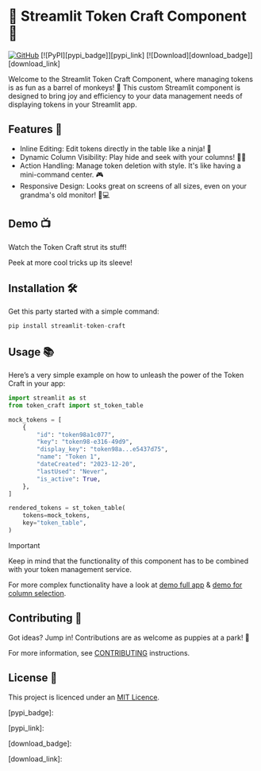 # 🌟 Streamlit Token Craft Component 🚀

[![GitHub][github_badge]][github_link] [![PyPI][pypi_badge]][pypi_link] [![Download][download_badge]][download_link]

Welcome to the Streamlit Token Craft Component, where managing tokens is as fun as a barrel of monkeys! 🐒 This custom Streamlit component is designed to bring joy and efficiency to your data management needs of displaying tokens in your Streamlit app.

## Features 🎉
* Inline Editing: Edit tokens directly in the table like a ninja! 🥷
* Dynamic Column Visibility: Play hide and seek with your columns! 🙈🙉
* Action Handling: Manage token deletion with style. It's like having a mini-command center. 🎮
* Responsive Design: Looks great on screens of all sizes, even on your grandma's old monitor! 👵💻

## Demo 📺

Watch the Token Craft strut its stuff!


Peek at more cool tricks up its sleeve!


## Installation 🛠️
Get this party started with a simple command:
```python
pip install streamlit-token-craft
```

## Usage 📚
Here’s a very simple example on how to unleash the power of the Token Craft in your app:

```python
import streamlit as st
from token_craft import st_token_table

mock_tokens = [
    {
        "id": "token98a1c077",
        "key": "token98-e316-49d9",
        "display_key": "token98a...e5437d75",
        "name": "Token 1",
        "dateCreated": "2023-12-20",
        "lastUsed": "Never",
        "is_active": True,
    },
]

rendered_tokens = st_token_table(
    tokens=mock_tokens,
    key="token_table",
)
```
> [!IMPORTANT]
> Keep in mind that the functionality of this component has to be combined with your token management service.
>
>For more complex functionality have a look at [demo full app](demo_full_app.py) & [demo for column selection](demo_col_selection_app.py).

## Contributing 🤝
Got ideas? Jump in! Contributions are as welcome as puppies at a park! 🐶

For more information, see [CONTRIBUTING](CONTRIBUTING.md) instructions.

## License 📜
This project is licenced under an [MIT Licence](LICENSE).




[github_badge]: https://badgen.net/badge/icon/GitHub?icon=github&color=black&label

[github_link]: https://github.com/stavrostheocharis/streamlit-token-craft

[pypi_badge]: 

[pypi_link]: 

[download_badge]: 

[download_link]: 